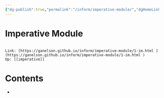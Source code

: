 ```yaml
---
{"dg-publish":true,"permalink":"/inform/imperative-module/","dgHomeLink":true,"dgPassFrontmatter":false}
---
```


# Imperative Module
```ad-info

Link: [https://ganelson.github.io/inform/imperative-module/1-im.html ](https://ganelson.github.io/inform/imperative-module/1-im.html )
Up: [[imperative]]
```

# Contents
- 